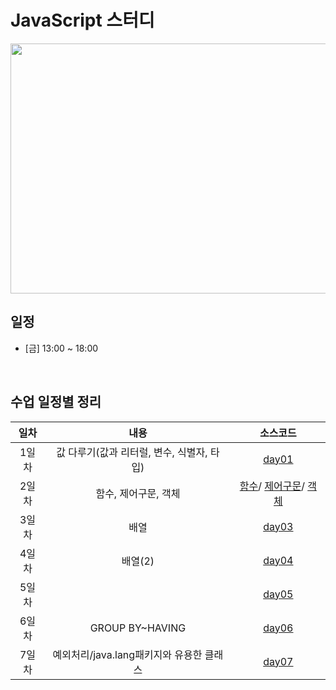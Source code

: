 # JavaScript 스터디

<img src="https://images.unsplash.com/photo-1484417894907-623942c8ee29?ixlib=rb-4.0.3&q=85&fm=jpg&crop=entropy&cs=srgb&w=6000" width="800" height="400"/>


## 일정
- [금] 13:00 ~ 18:00
</br>

## 수업 일정별 정리

|  일차  |          내용          |     소스코드      |
|  :----: | :--------------------: | :---------------: |
|  1일차  | 값 다루기(값과 리터럴, 변수, 식별자, 타입)              | [day01](https://choiyuran.notion.site/c94db3f3498d4c479512eb8b1be83cf0?pvs=4)|
|  2일차  | 함수, 제어구문, 객체  | [함수](https://choiyuran.notion.site/abfefed23c654592a842e4e2d1325e8d?pvs=4)/ [제어구문](https://choiyuran.notion.site/dfb496d73d7344dfb350899189f41152?pvs=4)/ [객체](https://choiyuran.notion.site/f2bc8f08d6294641be7d6dadf4dd354c?pvs=4) |
|  3일차  | 배열  | [day03](https://choiyuran.notion.site/4f6b6219ce9a4d3c9a0dfd723787bf32?pvs=4) |
|  4일차  | 배열(2)   | [day04](https://choiyuran.notion.site/2-8edf489f508a47509fc508ff6d4d1ab7?pvs=4) |
|  5일차  |  | [day05](https://github.com/choiyuran/study_java/tree/main/week03/oop2)  |
|  6일차  |  GROUP BY~HAVING                    | [day06](https://choiyuran.notion.site/GROUP-BY-HAVING-9376c8274f6e431abff499fffe29bb4f?pvs=4) |
|  7일차  |  예외처리/java.lang패키지와 유용한 클래스   | [day07](https://choiyuran.notion.site/java-lang-90c6df571cb3498a8a3ffd95dfc6a546?pvs=4) |
